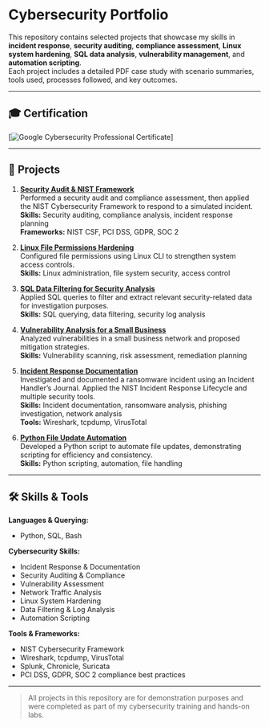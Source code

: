 # Cybersecurity Portfolio

This repository contains selected projects that showcase my skills in **incident response**, **security auditing**, **compliance assessment**, **Linux system hardening**, **SQL data analysis**, **vulnerability management**, and **automation scripting**.  
Each project includes a detailed PDF case study with scenario summaries, tools used, processes followed, and key outcomes.

---

## 🎓 Certification

[![Google Cybersecurity Professional Certificate](https://www.credly.com/badges/7356264c-9fc9-4279-9ad6-38ffc058e5ea/public_url)]

---

## 📂 Projects

1. **[Security Audit & NIST Framework](01-Security-Audit-NIST/Security_Audit_NIST.pdf)**  
   Performed a security audit and compliance assessment, then applied the NIST Cybersecurity Framework to respond to a simulated incident.  
   **Skills:** Security auditing, compliance analysis, incident response planning  
   **Frameworks:** NIST CSF, PCI DSS, GDPR, SOC 2  

2. **[Linux File Permissions Hardening](02-Linux-File-Permissions/Linux_File_Permissions.pdf)**  
   Configured file permissions using Linux CLI to strengthen system access controls.  
   **Skills:** Linux administration, file system security, access control  

3. **[SQL Data Filtering for Security Analysis](03-SQL-Data-Filtering/SQL_Data_Filtering.pdf)**  
   Applied SQL queries to filter and extract relevant security-related data for investigation purposes.  
   **Skills:** SQL querying, data filtering, security log analysis  

4. **[Vulnerability Analysis for a Small Business](04-Vulnerability-Analysis/Vulnerability_Analysis.pdf)**  
   Analyzed vulnerabilities in a small business network and proposed mitigation strategies.  
   **Skills:** Vulnerability scanning, risk assessment, remediation planning  

5. **[Incident Response Documentation](05-Incident-Handler-Journal/Incident_Response.pdf)**  
   Investigated and documented a ransomware incident using an Incident Handler’s Journal. Applied the NIST Incident Response Lifecycle and multiple security tools.  
   **Skills:** Incident documentation, ransomware analysis, phishing investigation, network analysis  
   **Tools:** Wireshark, tcpdump, VirusTotal  

6. **[Python File Update Automation](06-Python-Automation/Python_File_Update.pdf)**  
   Developed a Python script to automate file updates, demonstrating scripting for efficiency and consistency.  
   **Skills:** Python scripting, automation, file handling  

---

## 🛠 Skills & Tools

**Languages & Querying:**  
- Python, SQL, Bash

**Cybersecurity Skills:**  
- Incident Response & Documentation  
- Security Auditing & Compliance  
- Vulnerability Assessment  
- Network Traffic Analysis  
- Linux System Hardening  
- Data Filtering & Log Analysis  
- Automation Scripting

**Tools & Frameworks:**  
- NIST Cybersecurity Framework  
- Wireshark, tcpdump, VirusTotal  
- Splunk, Chronicle, Suricata  
- PCI DSS, GDPR, SOC 2 compliance best practices

---

> All projects in this repository are for demonstration purposes and were completed as part of my cybersecurity training and hands-on labs.

